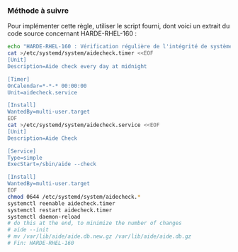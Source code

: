 
### Méthode à suivre

Pour implémenter cette règle, utiliser le script fourni, dont voici un extrait du code source concernant HARDE-RHEL-160 :

``` {.bash .numberLines}
echo "HARDE-RHEL-160 : Vérification régulière de l'intégrité de système de fichiers"
cat >/etc/systemd/system/aidecheck.timer <<EOF
[Unit]
Description=Aide check every day at midnight

[Timer]
OnCalendar=*-*-* 00:00:00
Unit=aidecheck.service

[Install]
WantedBy=multi-user.target
EOF
cat >/etc/systemd/system/aidecheck.service <<EOF
[Unit]
Description=Aide Check

[Service]
Type=simple
ExecStart=/sbin/aide --check

[Install]
WantedBy=multi-user.target
EOF
chmod 0644 /etc/systemd/system/aidecheck.*
systemctl reenable aidecheck.timer
systemctl restart aidecheck.timer
systemctl daemon-reload
# do this at the end, to minimize the number of changes
# aide --init
# mv /var/lib/aide/aide.db.new.gz /var/lib/aide/aide.db.gz
# Fin: HARDE-RHEL-160
```

